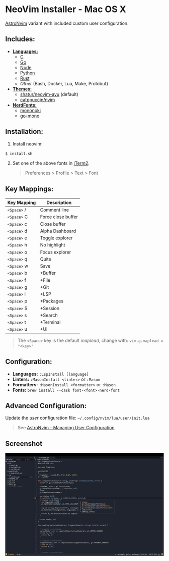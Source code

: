 # NeoVim Installer - Mac OS X

[AstroNvim](https://astronvim.github.io) variant with included custom user configuration.

## Includes:

- [**Languages:**](https://github.com/neovim/nvim-lspconfig/blob/master/doc/server_configurations.md)
  - [C](https://github.com/neovim/nvim-lspconfig/blob/master/doc/server_configurations.md#clangd)
  - [Go](https://github.com/neovim/nvim-lspconfig/blob/master/doc/server_configurations.md#gopls)
  - [Node](https://github.com/neovim/nvim-lspconfig/blob/master/doc/server_configurations.md#tsserver)
  - [Python](https://github.com/neovim/nvim-lspconfig/blob/master/doc/server_configurations.md#pyright)
  - [Rust](https://github.com/neovim/nvim-lspconfig/blob/master/doc/server_configurations.md#rust_analyzer)
  - _Other_ (Bash, Docker, Lua, Make, Protobuf)
- [**Themes:**](https://github.com/topics/neovim-theme)
  - [shatur/neovim-ayu](https://github.com/Shatur/neovim-ayu) (default)
  - [catppuccin/nvim](https://github.com/catppuccin/nvim)
- [**NerdFonts:**](https://www.nerdfonts.com)
  - [mononoki](https://www.programmingfonts.org/#mononoki)
  - [go-mono](https://www.programmingfonts.org/#go-mono)

## Installation:

1. Install neovim:

```sh
$ install.sh
```

2. Set one of the above fonts in [iTerm2](https://iterm2.com).
   > Preferences > Profile > Text > Font

## Key Mappings:

| Key Mapping | Description        |
| ----------- | ------------------ |
| `<Space>` / | Comment line       |
| `<Space>` C | Force close buffer |
| `<Space>` c | Close buffer       |
| `<Space>` d | Alpha Dashboard    |
| `<Space>` e | Toggle explorer    |
| `<Space>` h | No highlight       |
| `<Space>` o | Focus explorer     |
| `<Space>` q | Quite              |
| `<Space>` w | Save               |
| `<Space>` b | +Buffer            |
| `<Space>` f | +File              |
| `<Space>` g | +Git               |
| `<Space>` l | +LSP               |
| `<Space>` p | +Packages          |
| `<Space>` S | +Session           |
| `<Space>` s | +Search            |
| `<Space>` t | +Terminal          |
| `<Space>` u | +UI                |

> The `<Space>` key is the default _maplead_, change with: `vim.g.maplead = "<key>"`

## Configuration:

- **Languages:** `:LspInstall [language]`
- **Linters:** `:MasonInstall <linter>` or `:Mason`
- **Formatters:** `:MasonInstall <formatter>` or `:Mason`
- **Fonts:** `brew install --cask font-<font>-nerd-font`

## Advanced Configuration:

Update the _user_ configuration file: `~/.config/nvim/lua/user/init.lua`

> See [AstroNvim - Managing User Configuration](https://astronvim.github.io/Configuration/manage_user_config)

## Screenshot

![screen][screen]

[screen]: https://raw.githubusercontent.com/josephbharrison/nvim/main/images/screen.png
